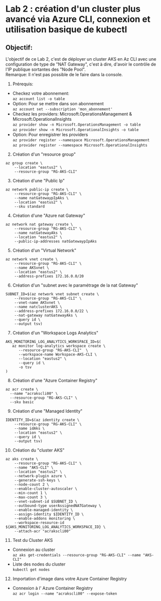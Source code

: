 # Lab 2 : création d'un cluster plus avancé via Azure CLI, connexion et utilisation basique de kubectl
## Objectif:
L'objectif de ce Lab 2, c'est de déployer un cluster AKS en Az CLI avec une configuration de type de "NAT Gateway", c'est à dire, d'avoir le contrôle de l'IP publique sortantes des "Node Pool".<br>
Remarque: Il n'est pas possible de le faire dans la console. 


1. Prérequis:<br>
- Checkez votre abonnement:<br> `az account list -o table`
- Option: Pour se mettre dans son abonnement <br> `az account set --subscription 'mon_abonnement'`
- Checkez les providers: Microsoft.OperationsManagement & Microsoft.OperationalInsights<br>
`az provider show -n Microsoft.OperationsManagement -o table`<br>
`az provider show -n Microsoft.OperationalInsights -o table`<br>
- Option: Pour enregistrer les providers<br>
`az provider register --namespace Microsoft.OperationsManagement`<br>
`az provider register --namespace Microsoft.OperationalInsights`<br>

2. Création d'un "resource group"<br>
```
az group create \
    --location "eastus2" \
    --resource-group "RG-AKS-CLI"
```
3. Création d'une "Public Ip" <br>
```
az network public-ip create \
    --resource-group "RG-AKS-CLI" \
    --name natGatewaypIpAks \
    --location "eastus2" \
    --sku standard  
```
4. Création d'une "Azure nat Gateway" <br>
```
az network nat gateway create \
    --resource-group "RG-AKS-CLI" \
    --name natGatewayAks \
    --location "eastus2" \
    --public-ip-addresses natGatewaypIpAks
```
5. Création d'un "Virtual Network" <br>
```
az network vnet create \
    --resource-group "RG-AKS-CLI" \
    --name AKSvnet \
    --location "eastus2" \
    --address-prefixes 172.16.0.0/20
```
6. Création d'un "subnet avec le paramétrage de la nat Gateway" <br>
```
SUBNET_ID=$(az network vnet subnet create \
    --resource-group "RG-AKS-CLI" \
    --vnet-name AKSvnet \
    --name natclusterAKS \
    --address-prefixes 172.16.0.0/22 \
    --nat-gateway natGatewayAks \
    --query id \
    --output tsv)
```
7. Création d'un "Workspace Logs Analytics" <br>
```
AKS_MONITORING_LOG_ANALYTICS_WORKSPACE_ID=$(
   az monitor log-analytics workspace create \
      --resource-group "RG-AKS-CLI"  \
      --workspace-name Workspace-AKS-CLI \
      --location "eastus2" \
      --query id \
      -o tsv
)
```
8. Création d'une "Azure Container Registry" <br>
```
az acr create \
  --name "acrakscli00" \
  --resource-group "RG-AKS-CLI" \
  --sku basic
```
9. Création d'une "Managed Identity" <br>
```
IDENTITY_ID=$(az identity create \
    --resource-group "RG-AKS-CLI" \
    --name idAks \
    --location "eastus2" \
    --query id \
    --output tsv)
```
10. Création du "cluster AKS" <br>
```
az aks create \
    --resource-group "RG-AKS-CLI" \
    --name "AKS-CLI" \
    --location "eastus2" \
    --network-plugin azure \
    --generate-ssh-keys \
    --node-count 2 \
    --enable-cluster-autoscaler \
    --min-count 1 \
    --max-count 3 \
    --vnet-subnet-id $SUBNET_ID \
    --outbound-type userAssignedNATGateway \
    --enable-managed-identity \
    --assign-identity $IDENTITY_ID \
    --enable-addons monitoring \
    --workspace-resource-id ${AKS_MONITORING_LOG_ANALYTICS_WORKSPACE_ID} \
    --attach-acr "acrakscli00"
```
11. Test du Cluster AKS <br>
- Connexion au cluster <br>
`az aks get-credentials --resource-group "RG-AKS-CLI" --name "AKS-CLI" ` <br>
- Liste des nodes du cluster <br>
`kubectl get nodes` <br>
12. Importation d'image dans votre Azure Container Registry <br>
- Connexion à l' Azure Container Registry <br>
`az acr login --name "acrakscli00" --expose-token`





